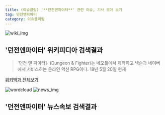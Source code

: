 ```yaml
---
title: (이슈클립) '**던전앤파이터**' 관련 이슈, 기사 모아 보기
tag: 던전앤파이터
category: 이슈클리핑
---
```

![wiki_img](https://user-images.githubusercontent.com/42597476/44503234-41136a80-a6d0-11e8-9071-6fc6418eafe4.png)
## **'**던전앤파이터**'** 위키피디아 검색결과
>'던전 앤 파이터》(Dungeon & Fighter)는 네오플에서 제작하고 넥슨과 네이버에서 서비스하는 온라인 액션 RPG이다. 18년 5월 20일 현재

<a href="https://ko.wikipedia.org/wiki/던전앤파이터" target="_blank">위키백과 전체보기</a>

![wordcloud](https://s3.ap-northeast-2.amazonaws.com/lyrics101-wordcloud/2018-09-25-1537816266.png)
![news_img](https://user-images.githubusercontent.com/42597476/44507050-1206f400-a6e4-11e8-8d98-7ffbfebb353f.png)
## **'**던전앤파이터**'** 뉴스속보 검색결과


